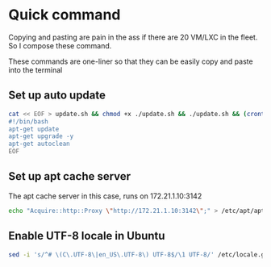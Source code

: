 # Quick command

Copying and pasting are pain in the ass if there are 20 VM/LXC in the fleet. So I compose these command.

These commands are one-liner so that they can be easily copy and paste into the terminal

## Set up auto update

```bash
cat << EOF > update.sh && chmod +x ./update.sh && ./update.sh && (crontab -u $(whoami) -l; echo "15 7 * * * /bin/bash /root/update.sh" ) | crontab -u $(whoami) -
#!/bin/bash
apt-get update
apt-get upgrade -y
apt-get autoclean
EOF
```
## Set up apt cache server

The apt cache server in this case, runs on 172.21.1.10:3142

```bash
echo "Acquire::http::Proxy \"http://172.21.1.10:3142\";" > /etc/apt/apt.conf.d/00aptproxy  && apt update && apt upgrade -y
```

## Enable UTF-8 locale in Ubuntu

```bash
sed -i 's/^# \(C\.UTF-8\|en_US\.UTF-8\) UTF-8$/\1 UTF-8/' /etc/locale.gen && locale-gen
```